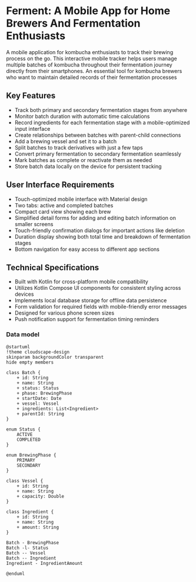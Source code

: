 Ferment: A Mobile App for Home Brewers And Fermentation Enthusiasts
===

A mobile application for kombucha enthusiasts to track their brewing process on the go.
This interactive mobile tracker helps users manage multiple batches of kombucha throughout their fermentation journey directly from their smartphones.
An essential tool for kombucha brewers who want to maintain detailed records of their fermentation processes

## Key Features

* Track both primary and secondary fermentation stages from anywhere
* Monitor batch duration with automatic time calculations
* Record ingredients for each fermentation stage with a mobile-optimized input interface
* Create relationships between batches with parent-child connections
* Add a brewing vessel and set it to a batch 
* Split batches to track derivatives with just a few taps
* Convert primary fermentation to secondary fermentation seamlessly
* Mark batches as complete or reactivate them as needed
* Store batch data locally on the device for persistent tracking

## User Interface Requirements

* Touch-optimized mobile interface with Material design
* Two tabs: active and completed batches
* Compact card view showing each brew
* Simplified detail forms for adding and editing batch information on smaller screens
* Touch-friendly confirmation dialogs for important actions like deletion
* Duration display showing both total time and breakdown of fermentation stages
* Bottom navigation for easy access to different app sections

## Technical Specifications

* Built with Kotlin for cross-platform mobile compatibility
* Utilizes Kotlin Compose UI components for consistent styling across devices
* Implements local database storage for offline data persistence
* Form validation for required fields with mobile-friendly error messages
* Designed for various phone screen sizes
* Push notification support for fermentation timing reminders

### Data model

```plantuml
@startuml
!theme cloudscape-design
skinparam backgroundColor transparent
hide empty members

class Batch {
    + id: String
    + name: String
    + status: Status
    + phase: BrewingPhase
    + startDate: Date
    + vessel: Vessel
    + ingredients: List<Ingredient>
    + parentId: String
}

enum Status {
    ACTIVE
    COMPLETED
}

enum BrewingPhase {
    PRIMARY
    SECONDARY
}

class Vessel {
    + id: String
    + name: String
    + capacity: Double
}

class Ingredient {
    + id: String
    + name: String
    + amount: String
}

Batch - BrewingPhase
Batch -l- Status
Batch -- Vessel
Batch -- Ingredient
Ingredient - IngredientAmount

@enduml
```

